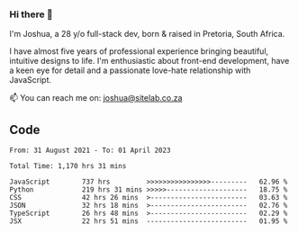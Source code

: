 ### Hi there 👋

I'm Joshua, a 28 y/o full-stack dev, born & raised in Pretoria, South Africa. 

I have almost five years of professional experience bringing beautiful, intuitive designs to life. I'm enthusiastic about front-end development, have a keen eye for detail and a passionate love-hate relationship with JavaScript.

📫 You can reach me on: joshua@sitelab.co.za

## **Code**

<!--START_SECTION:waka-->

```text
From: 31 August 2021 - To: 01 April 2023

Total Time: 1,170 hrs 31 mins

JavaScript        737 hrs         >>>>>>>>>>>>>>>>---------   62.96 %
Python            219 hrs 31 mins >>>>>--------------------   18.75 %
CSS               42 hrs 26 mins  >------------------------   03.63 %
JSON              32 hrs 18 mins  >------------------------   02.76 %
TypeScript        26 hrs 48 mins  >------------------------   02.29 %
JSX               22 hrs 51 mins  -------------------------   01.95 %
```

<!--END_SECTION:waka-->
